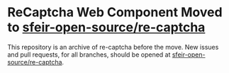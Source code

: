 # ReCaptcha Web Component Moved to [sfeir-open-source/re-captcha](https://github.com/sfeir-open-source/re-captcha)

This repository is an archive of re-captcha before the move.
New issues and pull requests, for all branches, should be opened at [sfeir-open-source/re-captcha](https://github.com/sfeir-open-source/re-captcha).
